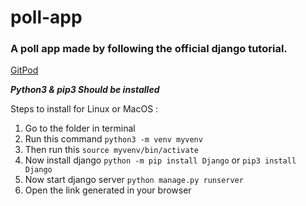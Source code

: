 # poll-app
### A poll app made by following the official django tutorial.

[GitPod]()

__*Python3 & pip3 Should be installed*__

Steps to install for Linux or MacOS :
1. Go to the folder in terminal
2. Run this command `python3 -m venv myvenv`
3. Then run this `source myvenv/bin/activate`
4. Now install django `python -m pip install Django` or `pip3 install Django`
5. Now start django server `python manage.py runserver`
6. Open the link generated in your browser
